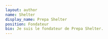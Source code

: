 ```yaml
---
layout: author
name: Shelter
display_name: Prepa Shelter
position: Fondateur
bio: Je suis le fondateur de Prepa Shelter.
---
```

